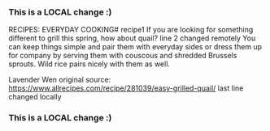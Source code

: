 ### This is a LOCAL change :)
RECIPES: EVERYDAY COOKING# recipe1
If you are looking for something different to grill this spring, how about quail? line 2 changed remotely
You can keep things simple and pair them with everyday sides or dress them up for company by serving them with couscous and shredded Brussels sprouts. Wild rice pairs nicely with them as well.

Lavender Wen
original source: https://www.allrecipes.com/recipe/281039/easy-grilled-quail/
last line changed locally
### This is a LOCAL change :)